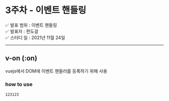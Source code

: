 # 3주차 - 이벤트 핸들링

>
&#9989; 발표 범위 : 이벤트 핸들링  
&#9989; 발표자 : 편도걸  
&#9989; 스터디 일 : 2021년 11월 24일

---

## v-on (:on)
vuejs에서 DOM에 이벤트 핸들러를 등록하기 위해 사용

### how to use

    123123